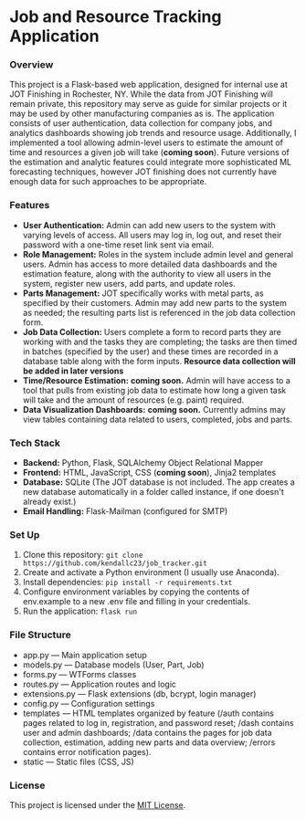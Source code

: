 # Job and Resource Tracking Application
### Overview
This project is a Flask-based web application, designed for internal use at JOT Finishing in Rochester, NY. While the data from JOT Finishing will remain private, this repository may serve as guide for similar projects or it may be used by other manufacturing companies as is. The application consists of user authentication, data collection for company jobs, and analytics dashboards showing job trends and resource usage. Additionally, I implemented a tool allowing admin-level users to estimate the amount of time and resources a given job will take (**coming soon**). Future versions of the estimation and analytic features could integrate more sophisticated ML forecasting techniques, however JOT finishing does not currently have enough data for such approaches to be appropriate.

### Features
- **User Authentication:** Admin can add new users to the system with varying levels of access. All users may log in, log out, and reset their password with a one-time reset link sent via email. 
- **Role Management:** Roles in the system include admin level and general users. Admin has access to more detailed data dashboards and the estimation feature, along with the authority to view all users in the system, register new users, add parts, and update roles.
- **Parts Management:** JOT specifically works with metal parts, as specified by their customers. Admin may add new parts to the system as needed; the resulting parts list is referenced in the job data collection form.
- **Job Data Collection:** Users complete a form to record parts they are working with and the tasks they are completing; the tasks are then timed in batches (specified by the user) and these times are recorded in a database table along with the form inputs. **Resource data collection will be added in later versions**
- **Time/Resource Estimation:** **coming soon.** Admin will have access to a tool that pulls from existing job data to estimate how long a given task will take and the amount of resources (e.g. paint) required.
- **Data Visualization Dashboards:** **coming soon.** Currently admins may view tables containing data related to users, completed, jobs and parts.

### Tech Stack
- **Backend:** Python, Flask, SQLAlchemy Object Relational Mapper
- **Frontend:** HTML, JavaScript, CSS (**coming soon**), Jinja2 templates
- **Database:** SQLite (The JOT database is not included. The app creates a new database automatically in a folder called instance, if one doesn't already exist.)
- **Email Handling:** Flask-Mailman (configured for SMTP)


### Set Up
1. Clone this repository:
   ```git clone https://github.com/kendallc23/job_tracker.git```
2. Create and activate a Python environment (I usually use Anaconda).
3. Install dependencies:
   ``` pip install -r requirements.txt ```
4. Configure environment variables by copying the contents of env.example to a new .env file and filling in your credentials.
5. Run the application:
   ```flask run```

### File Structure
- app.py — Main application setup
- models.py — Database models (User, Part, Job)
- forms.py — WTForms classes
- routes.py — Application routes and logic
- extensions.py — Flask extensions (db, bcrypt, login manager)
- config.py — Configuration settings
- templates — HTML templates organized by feature (/auth contains pages related to log in, registration, and password reset; /dash contains user and admin dashboards; /data contains the pages for job data collection, estimation, adding new parts and data overview; /errors contains error notification pages).
- static — Static files (CSS, JS)

### License
This project is licensed under the [MIT License](LICENSE).

